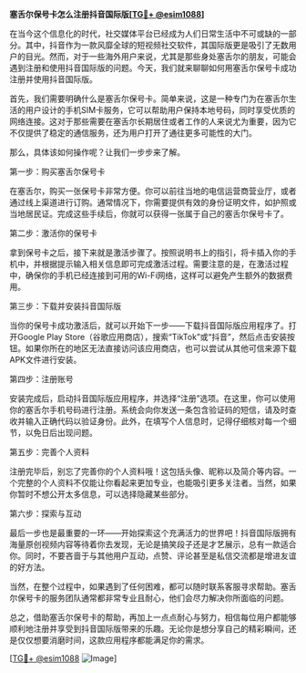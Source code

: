 **塞舌尔保号卡怎么注册抖音国际版[[TG💪+ @esim1088](https://t.me/s/esim1088)]**

在当今这个信息化的时代，社交媒体平台已经成为人们日常生活中不可或缺的一部分。其中，抖音作为一款风靡全球的短视频社交软件，其国际版更是吸引了无数用户的目光。然而，对于一些海外用户来说，尤其是那些身处塞舌尔的朋友，可能会遇到注册和使用抖音国际版的问题。今天，我们就来聊聊如何用塞舌尔保号卡成功注册并使用抖音国际版。

首先，我们需要明确什么是塞舌尔保号卡。简单来说，这是一种专门为在塞舌尔生活的用户设计的手机SIM卡服务，它可以帮助用户保持本地号码，同时享受优质的网络连接。这对于那些需要在塞舌尔长期居住或者工作的人来说尤为重要，因为它不仅提供了稳定的通信服务，还为用户打开了通往更多可能性的大门。

那么，具体该如何操作呢？让我们一步步来了解。

第一步：购买塞舌尔保号卡

在塞舌尔，购买一张保号卡非常方便。你可以前往当地的电信运营商营业厅，或者通过线上渠道进行订购。通常情况下，你需要提供有效的身份证明文件，如护照或当地居民证。完成这些手续后，你就可以获得一张属于自己的塞舌尔保号卡了。

第二步：激活你的保号卡

拿到保号卡之后，接下来就是激活步骤了。按照说明书上的指引，将卡插入你的手机中，并根据提示输入相关信息即可完成激活过程。需要注意的是，在激活过程中，确保你的手机已经连接到可用的Wi-Fi网络，这样可以避免产生额外的数据费用。

第三步：下载并安装抖音国际版

当你的保号卡成功激活后，就可以开始下一步——下载抖音国际版应用程序了。打开Google Play Store（谷歌应用商店），搜索“TikTok”或“抖音”，然后点击安装按钮。如果你所在的地区无法直接访问该应用商店，也可以尝试从其他可信来源下载APK文件进行安装。

第四步：注册账号

安装完成后，启动抖音国际版应用程序，并选择“注册”选项。在这里，你可以使用你的塞舌尔手机号码进行注册。系统会向你发送一条包含验证码的短信，请及时查收并输入正确代码以验证身份。此外，在填写个人信息时，记得仔细核对每一个细节，以免日后出现问题。

第五步：完善个人资料

注册完毕后，别忘了完善你的个人资料哦！这包括头像、昵称以及简介等内容。一个完整的个人资料不仅能让你看起来更加专业，也能吸引更多关注者。当然，如果你暂时不想公开太多信息，可以选择隐藏某些部分。

第六步：探索与互动

最后一步也是最重要的一环——开始探索这个充满活力的世界吧！抖音国际版拥有海量原创视频内容等待着你去发现，无论是搞笑段子还是才艺展示，总有一款适合你。同时，不要吝啬于与其他用户互动，点赞、评论甚至是私信交流都是增进友谊的好方法。

当然，在整个过程中，如果遇到了任何困难，都可以随时联系客服寻求帮助。塞舌尔保号卡的服务团队通常都非常专业且耐心，他们会尽力解决你所面临的问题。

总之，借助塞舌尔保号卡的帮助，再加上一点点耐心与努力，相信每位用户都能够顺利地注册并享受到抖音国际版带来的乐趣。无论你是想分享自己的精彩瞬间，还是仅仅想要消磨时间，这款应用程序都能满足你的需求。

[[TG💪+ @esim1088](https://t.me/s/esim1088) ![Image](https://i.postimg.cc/4NQfJmqS/Snipaste-2025-05-13-00-14-12.png)]